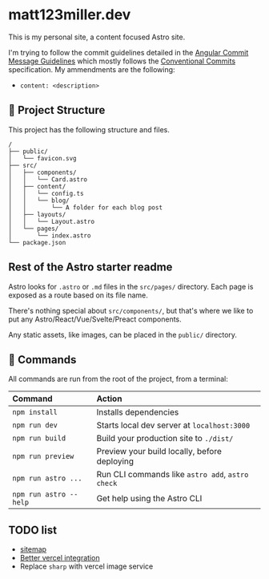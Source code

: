 # matt123miller.dev

This is my personal site, a content focused Astro site.

I'm trying to follow the commit guidelines detailed in the [Angular Commit Message Guidelines](https://github.com/angular/angular/blob/22b96b9/CONTRIBUTING.md#-commit-message-guidelines) which mostly follows the [Conventional Commits](https://www.conventionalcommits.org/en/v1.0.0/) specification. My ammendments are the following:

- `content: <description>`

## 🚀 Project Structure

This project has the following structure and files.

```
/
├── public/
│   └── favicon.svg
├── src/
│   ├── components/
│   │   └── Card.astro
│   ├── content/
│   │   └── config.ts
│   │   └── blog/
│   │       └── A folder for each blog post
│   ├── layouts/
│   │   └── Layout.astro
│   └── pages/
│       └── index.astro
└── package.json
```

## Rest of the Astro starter readme

Astro looks for `.astro` or `.md` files in the `src/pages/` directory. Each page is exposed as a route based on its file name.

There's nothing special about `src/components/`, but that's where we like to put any Astro/React/Vue/Svelte/Preact components.

Any static assets, like images, can be placed in the `public/` directory.

## 🧞 Commands

All commands are run from the root of the project, from a terminal:

| Command                | Action                                           |
| :--------------------- | :----------------------------------------------- |
| `npm install`          | Installs dependencies                            |
| `npm run dev`          | Starts local dev server at `localhost:3000`      |
| `npm run build`        | Build your production site to `./dist/`          |
| `npm run preview`      | Preview your build locally, before deploying     |
| `npm run astro ...`    | Run CLI commands like `astro add`, `astro check` |
| `npm run astro --help` | Get help using the Astro CLI                     |

## TODO list

- [sitemap](https://docs.astro.build/en/guides/integrations-guide/sitemap/)
- [Better vercel integration](https://vercel.com/docs/frameworks/astro)
- Replace `sharp` with vercel image service
